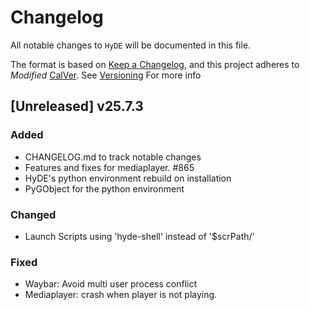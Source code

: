 # Changelog

All notable changes to `HyDE` will be documented in this file.

The format is based on [Keep a Changelog](https://keepachangelog.com/en/1.1.0/), and this project adheres to _Modified_ [CalVer](https://calver.org/). See [Versioning](https://github.com/HyDE-Project/HyDE/blob/master/RELEASE_POLICY.md#versioning-yymq) For more info

## [Unreleased] v25.7.3


### Added

- CHANGELOG.md to track notable changes
- Features and fixes for mediaplayer. #865
- HyDE's python environment rebuild on installation
- PyGObject for the python environment

### Changed

- Launch Scripts using 'hyde-shell' instead of '$scrPath/'

### Fixed

- Waybar: Avoid multi user process conflict
- Mediaplayer: crash when player is not playing.

